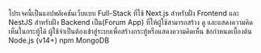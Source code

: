 โปรเจคนี้เป็นแอปพลิเคชันเว็บแบบ Full-Stack ที่ใช้ Next.js สำหรับฝั่ง Frontend และ NestJS สำหรับฝั่ง Backend เป็น(Forum App) ที่ให้ผู้ใช้สามารถสร้าง ดู และแสดงความคิดเห็นในกระทู้ได้ ผู้ใช้จำเป็นต้องเข้าสู่ระบบเพื่อสร้างกระทู้หรือแสดงความคิดเห็น
ข้อกำหนดเบื้องต้น
Node.js (v14+)
npm 
MongoDB
